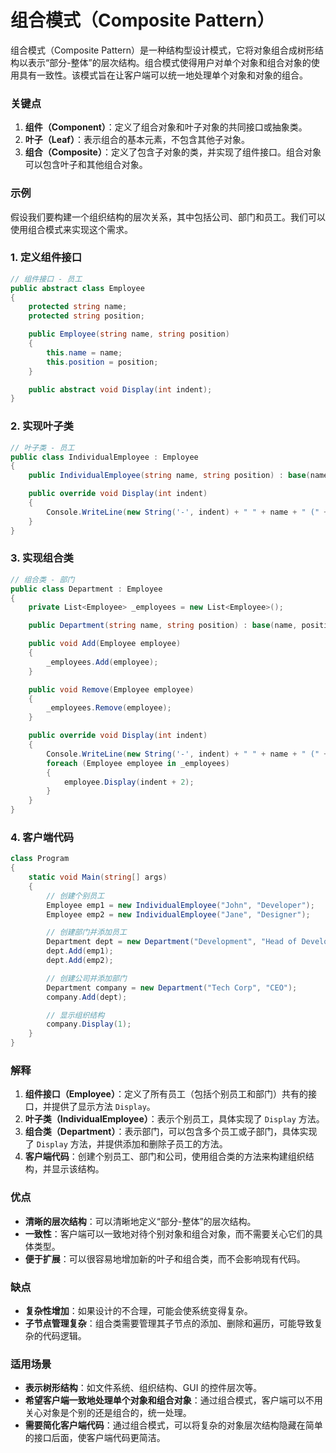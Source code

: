 # 组合模式（Composite Pattern）

组合模式（Composite Pattern）是一种结构型设计模式，它将对象组合成树形结构以表示“部分-整体”的层次结构。组合模式使得用户对单个对象和组合对象的使用具有一致性。该模式旨在让客户端可以统一地处理单个对象和对象的组合。

### 关键点

1. **组件（Component）**：定义了组合对象和叶子对象的共同接口或抽象类。
2. **叶子（Leaf）**：表示组合的基本元素，不包含其他子对象。
3. **组合（Composite）**：定义了包含子对象的类，并实现了组件接口。组合对象可以包含叶子和其他组合对象。

### 示例

假设我们要构建一个组织结构的层次关系，其中包括公司、部门和员工。我们可以使用组合模式来实现这个需求。

### 1. 定义组件接口

```csharp
// 组件接口 - 员工
public abstract class Employee
{
    protected string name;
    protected string position;

    public Employee(string name, string position)
    {
        this.name = name;
        this.position = position;
    }

    public abstract void Display(int indent);
}
```

### 2. 实现叶子类

```csharp
// 叶子类 - 员工
public class IndividualEmployee : Employee
{
    public IndividualEmployee(string name, string position) : base(name, position) { }

    public override void Display(int indent)
    {
        Console.WriteLine(new String('-', indent) + " " + name + " (" + position + ")");
    }
}
```

### 3. 实现组合类

```csharp
// 组合类 - 部门
public class Department : Employee
{
    private List<Employee> _employees = new List<Employee>();

    public Department(string name, string position) : base(name, position) { }

    public void Add(Employee employee)
    {
        _employees.Add(employee);
    }

    public void Remove(Employee employee)
    {
        _employees.Remove(employee);
    }

    public override void Display(int indent)
    {
        Console.WriteLine(new String('-', indent) + " " + name + " (" + position + ")");
        foreach (Employee employee in _employees)
        {
            employee.Display(indent + 2);
        }
    }
}
```

### 4. 客户端代码

```csharp
class Program
{
    static void Main(string[] args)
    {
        // 创建个别员工
        Employee emp1 = new IndividualEmployee("John", "Developer");
        Employee emp2 = new IndividualEmployee("Jane", "Designer");

        // 创建部门并添加员工
        Department dept = new Department("Development", "Head of Development");
        dept.Add(emp1);
        dept.Add(emp2);

        // 创建公司并添加部门
        Department company = new Department("Tech Corp", "CEO");
        company.Add(dept);

        // 显示组织结构
        company.Display(1);
    }
}
```

### 解释

1. **组件接口（Employee）**：定义了所有员工（包括个别员工和部门）共有的接口，并提供了显示方法 `Display`。
2. **叶子类（IndividualEmployee）**：表示个别员工，具体实现了 `Display` 方法。
3. **组合类（Department）**：表示部门，可以包含多个员工或子部门，具体实现了 `Display` 方法，并提供添加和删除子员工的方法。
4. **客户端代码**：创建个别员工、部门和公司，使用组合类的方法来构建组织结构，并显示该结构。

### 优点

- **清晰的层次结构**：可以清晰地定义“部分-整体”的层次结构。
- **一致性**：客户端可以一致地对待个别对象和组合对象，而不需要关心它们的具体类型。
- **便于扩展**：可以很容易地增加新的叶子和组合类，而不会影响现有代码。

### 缺点

- **复杂性增加**：如果设计的不合理，可能会使系统变得复杂。
- **子节点管理复杂**：组合类需要管理其子节点的添加、删除和遍历，可能导致复杂的代码逻辑。

### 适用场景

- **表示树形结构**：如文件系统、组织结构、GUI 的控件层次等。
- **希望客户端一致地处理单个对象和组合对象**：通过组合模式，客户端可以不用关心对象是个别的还是组合的，统一处理。
- **需要简化客户端代码**：通过组合模式，可以将复杂的对象层次结构隐藏在简单的接口后面，使客户端代码更简洁。
